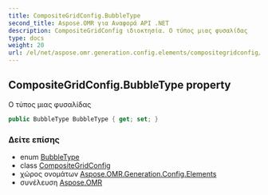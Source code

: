 ```yaml
---
title: CompositeGridConfig.BubbleType
second_title: Aspose.OMR για Αναφορά API .NET
description: CompositeGridConfig ιδιοκτησία. Ο τύπος μιας φυσαλίδας
type: docs
weight: 20
url: /el/net/aspose.omr.generation.config.elements/compositegridconfig/bubbletype/
---
```

## CompositeGridConfig.BubbleType property

Ο τύπος μιας φυσαλίδας

```csharp
public BubbleType BubbleType { get; set; }
```

### Δείτε επίσης

* enum [BubbleType](../../../aspose.omr.generation.config.enums/bubbletype/)
* class [CompositeGridConfig](../)
* χώρος ονομάτων [Aspose.OMR.Generation.Config.Elements](../../compositegridconfig/)
* συνέλευση [Aspose.OMR](../../../)


